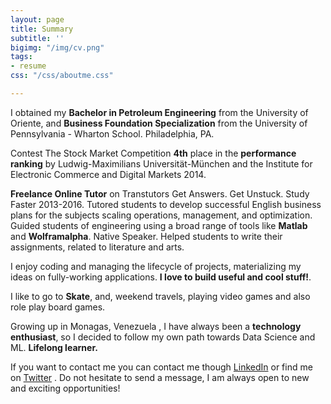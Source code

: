 ```yaml
---
layout: page
title: Summary
subtitle: ''
bigimg: "/img/cv.png"
tags:
- resume
css: "/css/aboutme.css"

---
```

<div id="aboutme-section">

<p class="about-text">
<span class="fa fa-graduation-cap about-icon"></span>
I obtained my <b>Bachelor  in Petroleum Engineering</b> from the University of Oriente, and <b>Business Foundation Specialization</b> from the University of Pennsylvania - Wharton School. Philadelphia, PA.</p>

<p class="about-text">
<span class="fa fa-trophy about-icon"></span>
Contest The Stock Market  Competition <b>4th</b> place in the <b>performance ranking</b> by  Ludwig-Maximilians Universität-München  and the Institute for Electronic Commerce and Digital Markets 2014.</p>

<p class="about-text">
<span class="fa fa-briefcase about-icon"></span>
<b>Freelance Online Tutor</b> on Transtutors Get Answers. Get Unstuck. Study Faster 2013-2016. Tutored students to develop successful English business plans for the subjects scaling operations, management, and optimization. Guided students of engineering using a broad range of tools like <b>Matlab</b> and <b>Wolframalpha</b>. Native Speaker. Helped students to write their assignments, related to literature and arts.
</p>

<p class="about-text">
<span class="fa fa-code about-icon"></span>
I enjoy coding and managing the lifecycle of projects, materializing my ideas on fully-working applications. <b>I love to build useful and cool stuff!</b>.
</p>

<p class="about-text">
<span class="fa fa-heart about-icon"></span>
I like to go to <b>Skate</b>, and, weekend travels, playing video games and also role play board games.</p>

<p class="about-text">
<span class="fa fa-globe about-icon"></span>
Growing up in Monagas, Venezuela , I have always been a <b>technology enthusiast</b>, so I decided to follow my own path towards Data Science and ML. <b> Lifelong learner.</b></p>

<p class="about-text"> <span class="fa fa-linkedin about-icon"></span> If you want to contact me you can contact me though <a href="https://www.linkedin.com/in/kcss">LinkedIn</a>  or find me on <a href="https://twitter.com/Zzzrayos">Twitter</a> . Do not hesitate to send a message, I am always open to new and exciting opportunities!</p>
